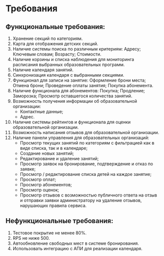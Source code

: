 # Требования

## Функциональные требования:

1. Хранение секций по категориям.
2. Карта для отображения детских секций.
3. Наличие системы поиска по различным критериям:
   Адресу;
   Ключевым словам;
   Возрасту;
   Стоимости.
4. Наличие корзины и списка наблюдения для мониторинга расписания выбранных образовательных программ.
5. Наличие календаря занятий.
6. Синхронизация календаря с выбранными секциями.
7. Функционал для записи на занятие:
   Оформление брони места;
   Отмена брони;
   Проведение оплаты занятия;
   Покупка абонемента.
8. Наличие функционала для абонементов:
   Покупка;
   Продление;
   Заморозка;
   Просмотр оставшегося количества занятий.
9. Возможность получения информации об образовательной организации:
   - Контактные данные;
   - Адрес.
10. Наличие системы рейтингов и функционала для оценки образовательной организации.
11. Возможность написания отзывов для образовательной организации.
12. Наличие панели управления для образовательных организаций:
    - Просмотр текущих занятий по категориям с фильтрацией как в виде списка, так и в календаре;
    - Создание новых занятий;
    - Редактирование и удаление занятий;
    - Просмотр заявок на бронирование, подтверждение и отказ по заявке;
    - Просмотр / редактирование списка детей на каждое занятие;
    - Просмотр оплат;
    - Просмотр абонементов;
    - Просмотр оценок;
    - Просмотр отзывов с возможностью публичного ответа на отзыв и отправки заявки администратору на удаление отзывов, нарушающих правила сервиса.

## Нефункциональные требования:
1. Тестовое покрытие не менее 80%.
2. RPS не ниже 500.
3. Автообновление свободных мест в системе бронирования.
4. Использовать интеграцию с АПИ для реализации календаря.
